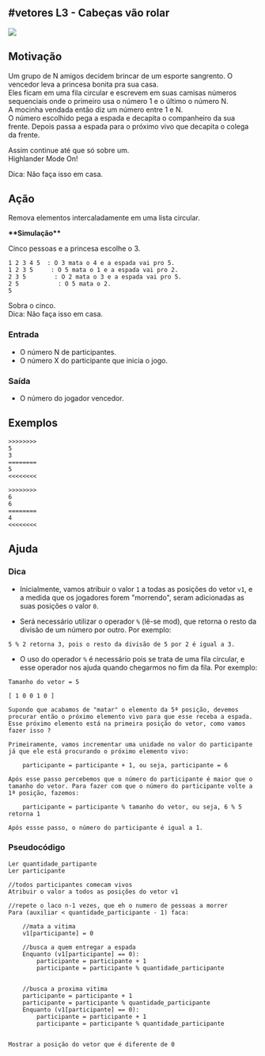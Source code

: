 ## #vetores L3 - Cabeças vão rolar


![](__capa.jpg)

## Motivação

Um grupo de N amigos decidem brincar de um esporte sangrento. O vencedor leva a princesa bonita pra sua casa.  
Eles ficam em uma fila circular e escrevem em suas camisas números sequenciais onde o primeiro usa o número 1 e o último o número N.  
A mocinha vendada então diz um número entre 1 e N.  
O número escolhido pega a espada e decapita o companheiro da sua frente. Depois passa a espada para o próximo vivo que decapita o colega da frente.  
  
Assim continue até que só sobre um.  
Highlander Mode On!  
  
Dica: Não faça isso em casa.  
  
## Ação

Remova elementos intercaladamente em uma lista circular.  

**\*\*Simulação\*\***
  
Cinco pessoas e a princesa escolhe o 3.  
  
    1 2 3 4 5  : O 3 mata o 4 e a espada vai pro 5.  
    1 2 3 5     : O 5 mata o 1 e a espada vai pro 2.  
    2 3 5        : O 2 mata o 3 e a espada vai pro 5.  
    2 5           : O 5 mata o 2.  
    5  
  
Sobra o cinco.  
Dica: Não faça isso em casa.

### Entrada

*   O número N de participantes.  
*   O número X do participante que inicia o jogo.  

### Saída

*   O número do jogador vencedor.

## Exemplos

```
>>>>>>>>
5 
3
========
5
<<<<<<<<

>>>>>>>>
6
6
========
4
<<<<<<<<
```

## Ajuda

### Dica
- Inicialmente, vamos atribuir o valor `1` a todas as posições do vetor `v1`, e a medida que os jogadores forem "morrendo", seram adicionadas as suas posições o valor `0`.
  
- Será necessário utilizar o operador `%` (lê-se mod), que retorna o resto da divisão de um número por outro. Por exemplo:
```
5 % 2 retorna 3, pois o resto da divisão de 5 por 2 é igual a 3.
```

- O uso do operador `%` é necessário pois se trata de uma fila circular, e esse operador nos ajuda quando chegarmos no fim da fila. Por exemplo:
```
Tamanho do vetor = 5

[ 1 0 0 1 0 ]

Supondo que acabamos de "matar" o elemento da 5ª posição, devemos procurar então o próximo elemento vivo para que esse receba a espada. Esse próximo elemento está na primeira posição do vetor, como vamos fazer isso ? 

Primeiramente, vamos incrementar uma unidade no valor do participante já que ele está procurando o próximo elemento vivo:

    participante = participante + 1, ou seja, participante = 6

Após esse passo percebemos que o número do participante é maior que o tamanho do vetor. Para fazer com que o número do participante volte a 1ª posição, fazemos:

    participante = participante % tamanho do vetor, ou seja, 6 % 5 retorna 1

Após essse passo, o número do participante é igual a 1.
```

### Pseudocódigo
```
Ler quantidade_partipante
Ler participante

//todos participantes comecam vivos
Atribuir o valor a todos as posições do vetor v1

//repete o laco n-1 vezes, que eh o numero de pessoas a morrer
Para (auxiliar < quantidade_participante - 1) faca: 

    //mata a vitima
    v1[participante] = 0 

    //busca a quem entregar a espada
    Enquanto (v1[participante] == 0): 
        participante = participante + 1
        participante = participante % quantidade_participante

    
    //busca a proxima vitima
    participante = participante + 1
    participante = participante % quantidade_participante
    Enquanto (v1[participante] == 0):
        participante = participante + 1
        participante = participante % quantidade_participante


Mostrar a posição do vetor que é diferente de 0
```